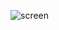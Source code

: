 ![screen](https://user-images.githubusercontent.com/917313/107199852-7db2b800-6a29-11eb-9af0-7d91faa19a82.png)
